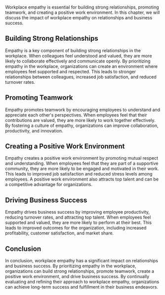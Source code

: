 
Workplace empathy is essential for building strong relationships, promoting teamwork, and creating a positive work environment. In this chapter, we will discuss the impact of workplace empathy on relationships and business success.

Building Strong Relationships
-----------------------------

Empathy is a key component of building strong relationships in the workplace. When colleagues feel understood and valued, they are more likely to collaborate effectively and communicate openly. By prioritizing empathy in the workplace, organizations can create an environment where employees feel supported and respected. This leads to stronger relationships between colleagues, increased job satisfaction, and reduced turnover rates.

Promoting Teamwork
------------------

Empathy promotes teamwork by encouraging employees to understand and appreciate each other's perspectives. When employees feel that their contributions are valued, they are more likely to work together effectively. By fostering a culture of empathy, organizations can improve collaboration, productivity, and innovation.

Creating a Positive Work Environment
------------------------------------

Empathy creates a positive work environment by promoting mutual respect and understanding. When employees feel that they are part of a supportive community, they are more likely to be engaged and motivated in their work. This leads to improved job satisfaction and reduced stress levels among employees. A positive work environment also attracts top talent and can be a competitive advantage for organizations.

Driving Business Success
------------------------

Empathy drives business success by improving employee productivity, reducing turnover rates, and attracting top talent. When employees feel supported and valued, they are more likely to perform at their best. This leads to improved outcomes for the organization, including increased profitability, customer satisfaction, and market share.

Conclusion
----------

In conclusion, workplace empathy has a significant impact on relationships and business success. By prioritizing empathy in the workplace, organizations can build strong relationships, promote teamwork, create a positive work environment, and drive business success. By continually evaluating and refining their approach to workplace empathy, organizations can achieve long-term success and fulfillment in their business endeavors.
